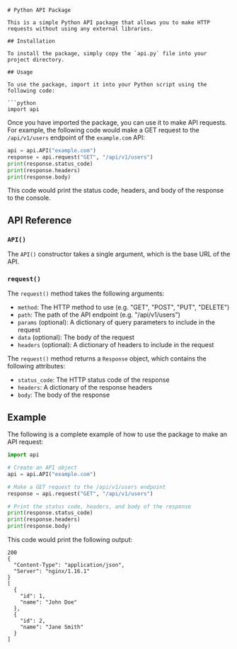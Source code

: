 ```
# Python API Package

This is a simple Python API package that allows you to make HTTP requests without using any external libraries.

## Installation

To install the package, simply copy the `api.py` file into your project directory.

## Usage

To use the package, import it into your Python script using the following code:

```python
import api
```

Once you have imported the package, you can use it to make API requests. For example, the following code would make a GET request to the `/api/v1/users` endpoint of the `example.com` API:

```python
api = api.API("example.com")
response = api.request("GET", "/api/v1/users")
print(response.status_code)
print(response.headers)
print(response.body)
```

This code would print the status code, headers, and body of the response to the console.

## API Reference

### `API()`

The `API()` constructor takes a single argument, which is the base URL of the API.

### `request()`

The `request()` method takes the following arguments:

* `method`: The HTTP method to use (e.g. "GET", "POST", "PUT", "DELETE")
* `path`: The path of the API endpoint (e.g. "/api/v1/users")
* `params` (optional): A dictionary of query parameters to include in the request
* `data` (optional): The body of the request
* `headers` (optional): A dictionary of headers to include in the request

The `request()` method returns a `Response` object, which contains the following attributes:

* `status_code`: The HTTP status code of the response
* `headers`: A dictionary of the response headers
* `body`: The body of the response

## Example

The following is a complete example of how to use the package to make an API request:

```python
import api

# Create an API object
api = api.API("example.com")

# Make a GET request to the /api/v1/users endpoint
response = api.request("GET", "/api/v1/users")

# Print the status code, headers, and body of the response
print(response.status_code)
print(response.headers)
print(response.body)
```

This code would print the following output:

```
200
{
  "Content-Type": "application/json",
  "Server": "nginx/1.16.1"
}
[
  {
    "id": 1,
    "name": "John Doe"
  },
  {
    "id": 2,
    "name": "Jane Smith"
  }
]
```
